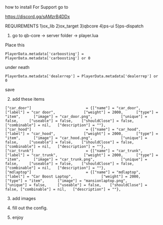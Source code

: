 how to install
For Support go to 

https://discord.gg/sAMzrB4DDx

REQUIREMENTS
1)ox_lib
2)ox_target
3)qbcore
4)ps-ui
5)ps-dispatch

1) go to qb-core -> server folder -> player.lua

Place this 
```
PlayerData.metadata['carboosting'] = PlayerData.metadata['carboosting'] or 0
```

under neath

```
PlayerData.metadata['dealerrep'] = PlayerData.metadata['dealerrep'] or 0
```

save

2) add these items

```
["car_door"] 					 	 = {["name"] = "car_door", 			  	  		["label"] = "car door", 			["weight"] = 2000, 		["type"] = "item", 		["image"] = "car_door.png", 			["unique"] = false, 	["useable"] = false, 	["shouldClose"] = false, ["combinable"] = nil,   ["description"] = ""},
["car_hood"] 					 	 = {["name"] = "car_hood", 			  	  		["label"] = "car_hood", 			["weight"] = 2000, 		["type"] = "item", 		["image"] = "car_hood.png", 			["unique"] = false, 	["useable"] = false, 	["shouldClose"] = false, ["combinable"] = nil,   ["description"] = ""},
["car_trunk"] 					 	 = {["name"] = "car_trunk", 			  	  	["label"] = "car_trunk", 			["weight"] = 2000, 		["type"] = "item", 		["image"] = "car_trunk.png", 			["unique"] = false, 	["useable"] = false, 	["shouldClose"] = false, ["combinable"] = nil,   ["description"] = ""},
["mdlaptop"] 					 	 = {["name"] = "mdlaptop", 			  	  	["label"] = "Car Boost Laptop", 			["weight"] = 2000, 		["type"] = "item", 		["image"] = "mansionlaptop.png", 			["unique"] = false, 	["useable"] = false, 	["shouldClose"] = false, ["combinable"] = nil,   ["description"] = ""},

```

3) add images

4) fill out the config.

5) enjoy
